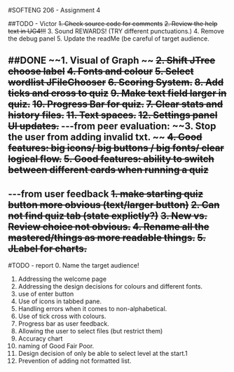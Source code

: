 #SOFTENG 206 - Assignment 4

##TODO - Victor
~~1. Check source code for comments~~
~~2. Review the help text in UG4!!!~~
3. Sound REWARDS! (TRY different punctuations.)
4. Remove the debug panel
5. Update the readMe (be careful of target audience.


##DONE 
~~1. Visual of Graph ~~
~~2. Shift JTree choose label~~
~~4. Fonts and colour~~
~~5. Select wordlist JFileChooser~~
~~6. Scoring System.~~
~~8. Add ticks and cross to quiz~~
~~9. Make text field larger in quiz.~~
~~10. Progress Bar for quiz.~~
~~7. Clear stats and history files.~~
~~11. Text spaces.~~
~~12. Settings panel UI updates.~~
---from peer evaluation:
~~3. Stop the user from adding invalid txt. ~~
~~4. Good features: big icons/ big buttons / big fonts/ clear logical flow.~~
~~5. Good features: ability to switch between different cards when running a quiz~~
---
---from user feedback
~~1. make starting quiz button more obvious (text/larger button)~~
~~2. Can not find quiz tab (state explictly?)~~
~~3. New vs. Review choice not obvious.~~
~~4. Rename all the mastered/things as more readable things.~~
~~5. JLabel for charts.~~
---


#TODO - report
0. Name the target audience!
1. Addressing the welcome page
2. Addressing the design decisions for colours and different fonts.
3. use of enter button
4. Use of icons in tabbed pane. 
5. Handling errors when it comes to non-alphabetical.
6. Use of tick cross with colours.
7. Progress bar as user feedback.
8. Allowing the user to select files (but restrict them)
9. Accuracy chart
10. naming of Good Fair Poor.
11. Design decision of only be able to select level at the start.1
12. Prevention of adding not formatted list.

